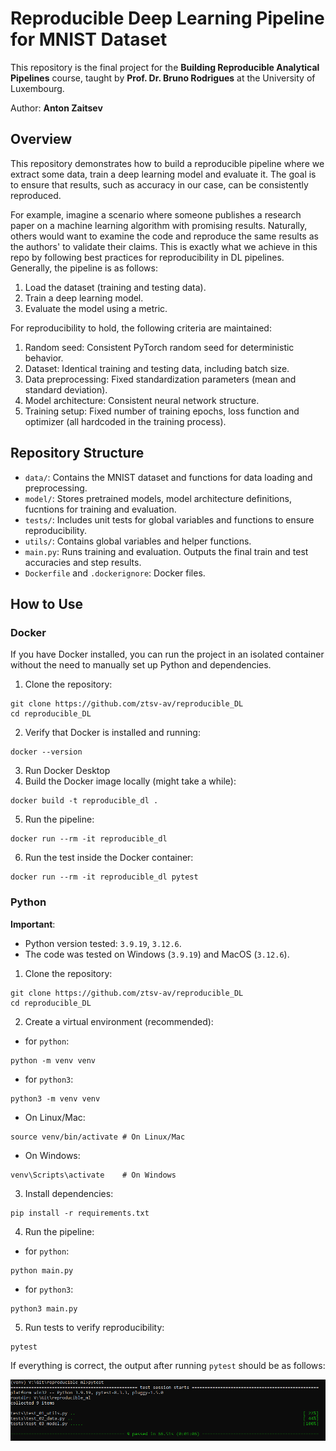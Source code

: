 # Reproducible Deep Learning Pipeline for MNIST Dataset

This repository is the final project for the **Building Reproducible Analytical Pipelines** course, taught by **Prof. Dr. Bruno Rodrigues** at the University of Luxembourg. 

Author: **Anton Zaitsev**

## Overview

This repository demonstrates how to build a reproducible pipeline where we extract some data, train a deep learning model and evaluate it. The goal is to ensure that results, such as accuracy in our case, can be consistently reproduced.

For example, imagine a scenario where someone publishes a research paper on a machine learning algorithm with promising results. Naturally, others would want to examine the code and reproduce the same results as the authors' to validate their claims. This is exactly what we achieve in this repo by following best practices for reproducibility in DL pipelines. Generally, the pipeline is as follows:
1. Load the dataset (training and testing data).
2. Train a deep learning model.
3. Evaluate the model using a metric.

For reproducibility to hold, the following criteria are maintained:
1. Random seed: Consistent PyTorch random seed for deterministic behavior.
2. Dataset: Identical training and testing data, including batch size.
3. Data preprocessing: Fixed standardization parameters (mean and standard deviation).
4. Model architecture: Consistent neural network structure.
5. Training setup: Fixed number of training epochs, loss function and optimizer (all hardcoded in the training process).

## Repository Structure

- `data/`: Contains the MNIST dataset and functions for data loading and preprocessing.
- `model/`: Stores pretrained models, model architecture definitions, fucntions for training and evaluation.
- `tests/`: Includes unit tests for global variables and functions to ensure reproducibility.
- `utils/`: Contains global variables and helper functions.
- `main.py`: Runs training and evaluation. Outputs the final train and test accuracies and step results.
- `Dockerfile` and `.dockerignore`: Docker files.

## How to Use

### Docker

If you have Docker installed, you can run the project in an isolated container without the need to manually set up Python and dependencies.

1. Clone the repository:
```
git clone https://github.com/ztsv-av/reproducible_DL
cd reproducible_DL
```
2. Verify that Docker is installed and running:
```
docker --version
```
3. Run Docker Desktop
4. Build the Docker image locally (might take a while):
```
docker build -t reproducible_dl .
```
5. Run the pipeline:
```
docker run --rm -it reproducible_dl
```
6. Run the test inside the Docker container:
```
docker run --rm -it reproducible_dl pytest
```

### Python

**Important**: 
- Python version tested: `3.9.19`, `3.12.6`.
- The code was tested on Windows (`3.9.19`) and MacOS (`3.12.6`).

1. Clone the repository:
```
git clone https://github.com/ztsv-av/reproducible_DL
cd reproducible_DL
```
2. Create a virtual environment (recommended):
- for `python`:
```
python -m venv venv
```
- for `python3`:
```
python3 -m venv venv
```
- On Linux/Mac:
```
source venv/bin/activate # On Linux/Mac
```
- On Windows:
```
venv\Scripts\activate    # On Windows
```
3. Install dependencies:
```
pip install -r requirements.txt
```
4. Run the pipeline:
- for `python`:
```
python main.py
```
- for `python3`:
```
python3 main.py
```
5. Run tests to verify reproducibility:
```
pytest
```

If everything is correct, the output after running `pytest` should be as follows:

![Pytest result](ims/pytest.png)